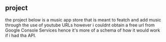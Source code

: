 ## project
the project below is a music app store that is meant to featch and add music through the use of youtube URLs however i couldnt obtain a free url from Google Console Services hence it's more of a schema of how it would work if i had tha API.
